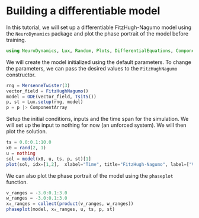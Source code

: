 # Building a differentiable model

In this tutorial, we will set up a differentiable FitzHugh-Nagumo model using the `NeuroDynamics` package and plot the phase portrait of the model before training.



```julia
using NeuroDynamics, Lux, Random, Plots, DifferentialEquations, ComponentArrays, Base.Iterators, CairoMakie
```

We will create the model initialized using the default parameters. To change the parameters, we can pass the desired values to the `FitzHughNagumo` constructor.



```julia
rng = MersenneTwister(3)
vector_field = FitzHughNagumo()
model = ODE(vector_field, Tsit5())
p, st = Lux.setup(rng, model) 
p = p |> ComponentArray
```

Setup the initial conditions, inputs and the time span for the simulation. We will set up the input to nothing for now (an unforced system). We will then plot the solution. 


```julia
ts = 0.0:0.1:10.0
x0 = rand(2, 1)
u = nothing
sol = model(x0, u, ts, p, st)[1]
plot(sol, idx=[1,2],  xlabel="Time", title="FitzHugh-Nagumo", label=["V" "W"], linewidth=2)
```

We can also plot the phase portrait of the model using the `phaseplot` function.


```julia
v_ranges = -3.0:0.1:3.0
w_ranges = -3.0:0.1:3.0
x₀_ranges = collect(product(v_ranges, w_ranges))
phaseplot(model, x₀_ranges, u, ts, p, st)
```
